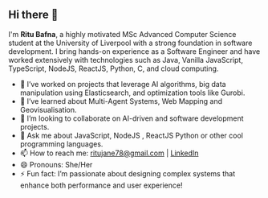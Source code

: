 ## Hi there 👋

I'm **Ritu Bafna**, a highly motivated MSc Advanced Computer Science student at the University of Liverpool with a strong foundation in software development. I bring hands-on experience as a Software Engineer and have worked extensively with technologies such as Java, Vanilla JavaScript, TypeScript, NodeJS, ReactJS, Python, C, and cloud computing.

- 🔭 I’ve worked on projects that leverage AI algorithms, big data manipulation using Elasticsearch, and optimization tools like Gurobi.
- 🌱 I’ve learned about Multi-Agent Systems, Web Mapping and Geovisualisation.
- 👯 I’m looking to collaborate on AI-driven and software development projects.
- 💬 Ask me about JavaScript, NodeJS , ReactJS Python or other cool programming languages.
- 📫 How to reach me: [ritujane78@gmail.com](mailto:ritujane78@gmail.com) | [LinkedIn](https://linkedin.com/in/ritu-bafna-3765b231/)
- 😄 Pronouns: She/Her
- ⚡ Fun fact: I’m passionate about designing complex systems that enhance both performance and user experience!
